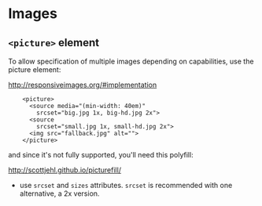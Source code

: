 # Images


## `<picture>` element

To allow specification of multiple images depending on capabilities, use the picture element:

http://responsiveimages.org/#implementation


        <picture>
          <source media="(min-width: 40em)"
            srcset="big.jpg 1x, big-hd.jpg 2x">
          <source 
            srcset="small.jpg 1x, small-hd.jpg 2x">
          <img src="fallback.jpg" alt="">
        </picture>

and since it's not fully supported, you'll need this polyfill:

http://scottjehl.github.io/picturefill/

* use `srcset` and `sizes` attributes. `srcset` is recommended with one alternative, a 2x version.
